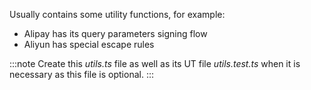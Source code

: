 Usually contains some utility functions, for example:

- Alipay has its query parameters signing flow
- Aliyun has special escape rules

:::note
Create this _utils.ts_ file as well as its UT file _utils.test.ts_ when it is necessary as this file is optional.
:::
